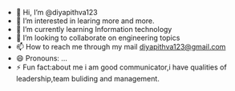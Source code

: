 - 👋 Hi, I’m @diyapithva123
- 👀 I’m interested in learing more and more.
- 🌱 I’m currently learning Information technology
- 💞️ I’m looking to collaborate on engineering topics
- 📫 How to reach me through my mail diyapithva123@gmail.com
- 😄 Pronouns: ...
- ⚡ Fun fact:about me i am good communicator,i have qualities of leadership,team buliding and management.

<!---
diyapithva123/diyapithva123 is a ✨ special ✨ repository because its `README.md` (this file) appears on your GitHub profile.
You can click the Preview link to take a look at your changes.
--->
